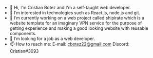 - 👋 Hi, I’m Cristian Botez and I'm a self-taught web developer.
- 👀 I’m interested in technologies such as React.js, node.js and git.
- 🌱 I’m currently working on a web project called shipirate which is a website template for an imaginary VPN service for the purpose of getting experience and making a good looking website with reusable components.
- 💞️ I’m looking for a job as a web developer.
- 📫 How to reach me:
E-mail: cbotez22@gmail.com
Discord: Cristian#3093

<!---
CryingEnder/CryingEnder is a ✨ special ✨ repository because its `README.md` (this file) appears on your GitHub profile.
You can click the Preview link to take a look at your changes.
--->
